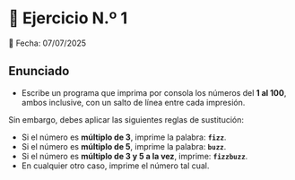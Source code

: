 # 🧠 Ejercicio N.º 1 
📅 Fecha: 07/07/2025  

## Enunciado

- Escribe un programa que imprima por consola los números del **1 al 100**, ambos inclusive, con un salto de línea entre cada impresión.

Sin embargo, debes aplicar las siguientes reglas de sustitución:

- Si el número es **múltiplo de 3**, imprime la palabra: **`fizz`**.
- Si el número es **múltiplo de 5**, imprime la palabra: **`buzz`**.
- Si el número es **múltiplo de 3 y 5 a la vez**, imprime: **`fizzbuzz`**.
- En cualquier otro caso, imprime el número tal cual.
